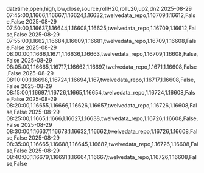 datetime,open,high,low,close,source,rollH20,rollL20,up2,dn2
2025-08-29 07:45:00,1.1666,1.16667,1.16624,1.16632,twelvedata_repo,1.16709,1.16612,False,False
2025-08-29 07:50:00,1.16637,1.16644,1.16608,1.16625,twelvedata_repo,1.16709,1.16612,False,False
2025-08-29 07:55:00,1.1662,1.16684,1.16609,1.16681,twelvedata_repo,1.16709,1.16608,False,False
2025-08-29 08:00:00,1.1666,1.1671,1.16636,1.16663,twelvedata_repo,1.16709,1.16608,False,False
2025-08-29 08:05:00,1.16665,1.16717,1.16662,1.16697,twelvedata_repo,1.1671,1.16608,False,False
2025-08-29 08:10:00,1.16698,1.16724,1.16694,1.167,twelvedata_repo,1.16717,1.16608,False,False
2025-08-29 08:15:00,1.16697,1.16726,1.1665,1.16654,twelvedata_repo,1.16724,1.16608,False,False
2025-08-29 08:20:00,1.16655,1.16666,1.16626,1.16657,twelvedata_repo,1.16726,1.16608,False,False
2025-08-29 08:25:00,1.1665,1.1666,1.16627,1.16638,twelvedata_repo,1.16726,1.16608,False,False
2025-08-29 08:30:00,1.16637,1.16678,1.16632,1.16662,twelvedata_repo,1.16726,1.16608,False,False
2025-08-29 08:35:00,1.16665,1.16688,1.16645,1.16682,twelvedata_repo,1.16726,1.16608,False,False
2025-08-29 08:40:00,1.16679,1.16691,1.16664,1.16667,twelvedata_repo,1.16726,1.16608,False,False
